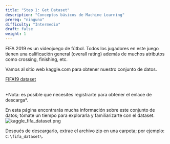 ```yaml
---
title: "Step 1: Get Dataset"
description: "Conceptos básicos de Machine Learning"
prereq: "ninguno"
difficulty: "Intermedio"
draft: false
weight: 1
---
```


FIFA 2019 es un videojuego de fútbol. Todos los jugadores en este juego tienen una calificación general (overall rating) además de muchos atributos como crossing, finishing, etc.

Vamos al sitio web kaggle.com para obtener nuestro conjunto de datos.

[FIFA19 dataset](https://www.kaggle.com/karangadiya/fifa19/)

<br>
*Nota: es posible que necesites registrarte para obtener el enlace de descarga*.
<br>

En esta página encontrarás mucha información sobre este conjunto de datos; tómate un tiempo para explorarla y familiarizarte con el dataset.
![kaggle_fifa_dataset.png](../images/kaggle_fifa_dataset.png)

Después de descargarlo, extrae el archivo zip en una carpeta; por ejemplo: `C:\fifa_dataset\`.